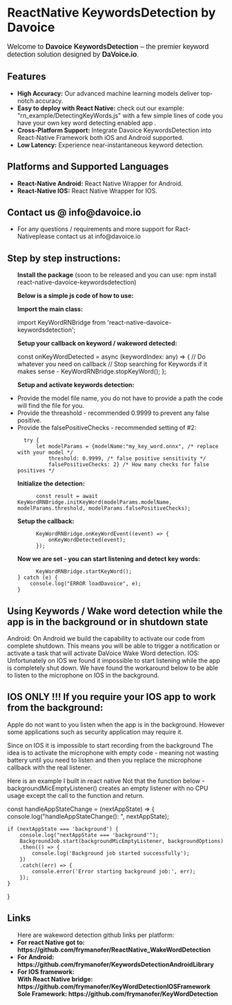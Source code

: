 # ReactNative KeywordsDetection by Davoice

<p style="font-family: Arial, sans-serif; font-size: 16px;">
Welcome to <strong>Davoice KeywordsDetection</strong> – the premier keyword detection solution designed by <strong>DaVoice.io</strong>.
</p>

<h2>Features</h2>
<ul>
  <li><strong>High Accuracy:</strong> Our advanced machine learning models deliver top-notch accuracy.</li>
  <li><strong>Easy to deploy with React Native:</strong> check out our example: "rn_example/DetectingKeyWords.js" with a few simple lines of code you have your own key word detecting enabled app .</li>
  <li><strong>Cross-Platform Support:</strong> Integrate Davoice KeywordsDetection into React-Native Framework both iOS and Android supported.</li>
  <li><strong>Low Latency:</strong> Experience near-instantaneous keyword detection.</li>
</ul>

<h2>Platforms and Supported Languages</h2>
<ul>
  <li><strong>React-Native Android:</strong> React Native Wrapper for Android.</li>
  <li><strong>React-Native IOS:</strong> React Native Wrapper for IOS.</li>
</ul>

<h2>Contact us @ info@davoice.io </h2>
<ul>
  <li>For any questions / requirements and more support for Ract-Nativeplease contact us at info@davoice.io</li>
</ul>

<h2>Step by step instructions:</h2>
<ul>

<strong>Install the package</strong> (soon to be released and you can use: npm install react-native-davoice-keywordsdetection)


<strong>Below is a simple js code of how to use:

Import the main class:</strong>

  import KeyWordRNBridge from 'react-native-davoice-keywordsdetection';

<strong>Setup your callback on keyword / wakeword detected:</strong>

  const onKeyWordDetected = async (keywordIndex: any) => {
    // Do whatever you need on callback
    // Stop searching for Keywords if it makes sense - KeyWordRNBridge.stopKeyWord();
  };

<strong>Setup and activate keywords detection:</strong> 
  <li>Provide the model file name, you do not have to provide a path the code will find the file for you.</li>
  <li>Provide the threashold - recommended 0.9999 to prevent any false positive.</li>
  <li>Provide the falsePositiveChecks - recommended setting of #2:</li>

      try {
          let modelParams = {modelName:"my_key_word.onnx", /* replace with your model */ 
              threshold: 0.9999, /* false positive sensitivity */ 
              falsePositiveChecks: 2} /* How many checks for false positives */
<strong>Initialize the detection:</strong>

          const result = await KeyWordRNBridge.initKeyWord(modelParams.modelName, modelParams.threshold, modelParams.falsePositiveChecks);
<strong>Setup the callback:</strong>

          KeyWordRNBridge.onKeyWordEvent((event) => {
              onKeyWordDetected(event);
          });
<strong>Now we are set - you can start listening and detect key words:</strong>

          KeyWordRNBridge.startKeyWord();
    } catch (e) {
        console.log("ERROR loadDavoice", e);
    }
</ul>

<h2>Using Keywords / Wake word detection while the app is in the background or in shutdown state</h2>

Android: On Android we build the capability to activate our code from complete shutdown. This means you will be able to trigger a notification or activate a task that will activate DaVoice Wake Word detection.
IOS: Unfortunately on IOS we found it impossible to start listening while the app is completely shut down. We have found the workaround below to be able to listen to the microphone on IOS in the background.

<h2>IOS ONLY !!! If you require your IOS app to work from the background:</h2>

Apple do not want to you listen when the app is in the background. 
However some applications such as security application may require it.

Since on IOS it is impossible to start recording from the background The idea is to activate the microphone with empty code - meaning not wasting battery until you need to listen and then you replace the microphone callback with the real listener.

Here is an example I built in react native Not that the function below - backgroundMicEmptyListener() creates an empty listener with no CPU usage except the call to the function and return.


  const handleAppStateChange = (nextAppState) => {
    console.log("handleAppStateChange(): ", nextAppState);
    
    if (nextAppState === 'background') {
        console.log("nextAppState === 'background'");
        BackgroundJob.start(backgroundMicEmptyListener, backgroundOptions)
        .then(() => {
            console.log('Background job started successfully');
        })
        .catch((err) => {
            console.error('Error starting background job:', err);
        });
    }
  }

<h2>Links</h2>
<ul>
Here are wakeword detection github links per platform:
<li><strong>For react Native got to:</li>  https://github.com/frymanofer/ReactNative_WakeWordDetection
<li><strong>For Android:</li>
  https://github.com/frymanofer/KeywordsDetectionAndroidLibrary
<li><strong>For IOS framework:</li>
   With React Native bridge: https://github.com/frymanofer/KeyWordDetectionIOSFramework <br>
   Sole Framework: https://github.com/frymanofer/KeyWordDetection
</ul>

